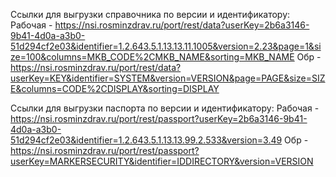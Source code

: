 Ссылки для выгрузки справочника по версии и идентификатору:
Рабочая - https://nsi.rosminzdrav.ru/port/rest/data?userKey=2b6a3146-9b41-4d0a-a3b0-51d294cf2e03&identifier=1.2.643.5.1.13.13.11.1005&version=2.23&page=1&size=100&columns=MKB_CODE%2CMKB_NAME&sorting=MKB_NAME
Обр - https://nsi.rosminzdrav.ru/port/rest/data?userKey=KEY&identifier=SYSTEM&version=VERSION&page=PAGE&size=SIZE&columns=CODE%2CDISPLAY&sorting=DISPLAY

Ссылки для выгрузки паспорта по версии и идентификатору: Рабочая -https://nsi.rosminzdrav.ru/port/rest/passport?userKey=2b6a3146-9b41-4d0a-a3b0-51d294cf2e03&identifier=1.2.643.5.1.13.13.99.2.533&version=3.49
Обр - https://nsi.rosminzdrav.ru/port/rest/passport?userKey=MARKERSECURITY&identifier=IDDIRECTORY&version=VERSION

